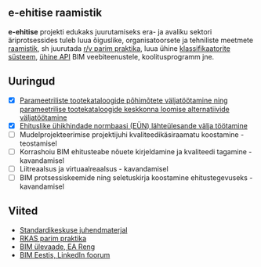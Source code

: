 ## e-ehitise raamistik

**e-ehitise** projekti edukaks juurutamiseks era- ja avaliku sektori äriprotsessides tuleb luua õiguslike, organisatoorsete ja tehniliste meetmete <a href="https://github.com/e-ehitis/raamistik/issues">raamistik</a>, sh juurutada <a href="http://www.buildingsmart.org/standards/technical-vision/open-standards-101/">r/v parim praktika</a>, luua ühine <a href="https://github.com/e-ehitis/raamistik/labels/klassifikaator">klassifikaatorite süsteem</a>, <a href="https://github.com/e-ehitis/raamistik/labels/API">ühine API</a> BIM veebiteenustele, koolitusprogramm jne.

## Uuringud

- [x] [Parameetriliste tootekataloogide põhimõtete väljatöötamine ning parameetrilise tootekataloogide keskkonna loomise alternatiivide väljatöötamine](https://www.mkm.ee/sites/default/files/kirjanduse_ulevaade_v131115.pdf)
- [x] [Ehituslike ühikhindade normbaasi (EÜN) lähteülesande välja töötamine](https://www.dropbox.com/s/2d9k5krngf4nd58/E%C3%9CN%20uuringu%20aruanne%20141128.pdf?dl=0)
- [ ] Mudelprojekteerimise projektijuhi kvaliteedikäsiraamatu koostamine - teostamisel
- [ ] Korrashoiu BIM ehitusteabe nõuete kirjeldamine ja kvaliteedi tagamine - kavandamisel
- [ ] Liitreaalsus ja virtuaalreaalsus - kavandamisel
- [ ] BIM protsessiskeemide ning seletuskirja koostamine ehitustegevuseks - kavandamisel

## Viited
- [Standardikeskuse juhendmaterjal](http://www.evs.ee/Tootedjateenused/Tasutajuhendmaterjalid/tabid/380/Default.aspx)
- [RKAS parim praktika](http://www.rkas.ee/parim-praktika/bim)
- [BIM ülevaade, EA Reng](http://www.eareng.ee/wp-content/uploads/2013/01/BIM-EA_Reng_2011.pdf)
- [BIM Eestis, LinkedIn foorum](https://www.linkedin.com/groups?home=&gid=1987144)
